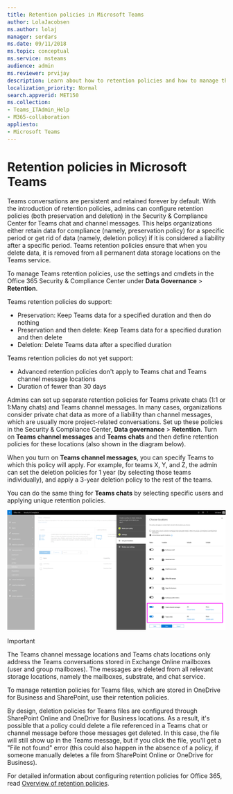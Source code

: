 ```yaml
---
title: Retention policies in Microsoft Teams
author: LolaJacobsen
ms.author: lolaj
manager: serdars
ms.date: 09/11/2018
ms.topic: conceptual
ms.service: msteams
audience: admin
ms.reviewer: prvijay
description: Learn about how to retention policies and how to manage them in Teams.
localization_priority: Normal
search.appverid: MET150
ms.collection: 
- Teams_ITAdmin_Help
- M365-collaboration
appliesto: 
- Microsoft Teams
---
```


# Retention policies in Microsoft Teams

Teams conversations are persistent and retained forever by default. With the introduction of retention policies, admins can configure retention policies (both preservation and deletion) in the Security & Compliance Center for Teams chat and channel messages. This helps organizations either retain data for compliance (namely, preservation policy) for a specific period or get rid of data (namely, deletion policy) if it is considered a liability after a specific period. Teams retention policies ensure that when you delete data, it is removed from all permanent data storage locations on the Teams service. 

To manage Teams retention policies, use the settings and cmdlets in the Office 365 Security & Compliance Center under **Data Governance** > **Retention**.

Teams retention policies do support: 
    
- Preservation: Keep Teams data for a specified duration and then do nothing
- Preservation and then delete: Keep Teams data for a specified duration and then delete
- Deletion: Delete Teams data after a specified duration

Teams retention policies do not yet support:

- Advanced retention policies don't apply to Teams chat and Teams channel message locations
- Duration of fewer than 30 days

Admins can set up separate retention policies for Teams private chats (1:1 or 1:Many chats) and Teams channel messages. In many cases, organizations consider private chat data as more of a liability than channel messages, which are usually more project-related conversations. Set up these policies in the Security & Compliance Center, **Data governance** > **Retention**. Turn on **Teams channel messages** and **Teams chats** and then define retention policies for these locations (also shown in the diagram below). 

When you turn on **Teams channel messages**, you can specify Teams to which this policy will apply. For example, for teams X, Y, and Z, the admin can set the deletion policies for 1 year (by selecting those teams individually), and apply a 3-year deletion policy to the rest of the teams. 

You can do the same thing for **Teams chats** by selecting specific users and applying unique retention policies. 

![Diagram of the workflow of Teams data to Exchange and SharePoint.](media/Retention-Policies.png)


> [!IMPORTANT]
> The Teams channel message locations and Teams chats locations only address the Teams conversations stored in Exchange Online mailboxes (user and group mailboxes). The messages are deleted from all relevant storage locations, namely the mailboxes, substrate, and chat service. 
> 
> To manage retention policies for Teams files, which are stored in OneDrive for Business and SharePoint, use their retention policies.

By design, deletion policies for Teams files are configured through SharePoint Online and OneDrive for Business locations. As a result, it's possible that a policy could delete a file referenced in a Teams chat or channel message before those messages get deleted. In this case, the file will still show up in the Teams message, but if you click the file, you'll get a "File not found" error (this could also happen in the absence of a policy, if someone manually deletes a file from SharePoint Online or OneDrive for Business).

For detailed information about configuring retention policies for Office 365, read [Overview of retention policies](https://support.office.com/article/overview-of-retention-policies-5e377752-700d-4870-9b6d-12bfc12d2423).
 
